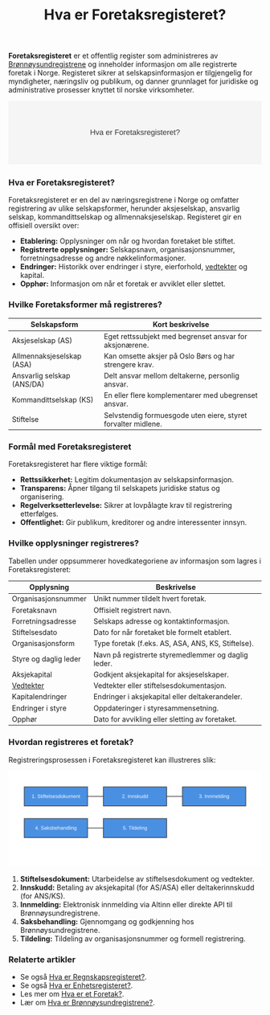 ﻿---
title: "Hva er Foretaksregisteret?"
seoTitle: "Hva er Foretaksregisteret?"
meta_description: '**Foretaksregisteret** er et offentlig register som administreres av [Brønnøysundregistrene](/blogs/regnskap/bronnoysundregistrene "Hva er Brønnøysundregist...'
slug: hva-er-foretaksregisteret
type: blog
layout: pages/single
---

**Foretaksregisteret** er et offentlig register som administreres av [Brønnøysundregistrene](/blogs/regnskap/bronnoysundregistrene "Hva er Brønnøysundregistrene? En Guide til Norges Registerforvalter") og inneholder informasjon om alle registrerte foretak i Norge. Registeret sikrer at selskapsinformasjon er tilgjengelig for myndigheter, næringsliv og publikum, og danner grunnlaget for juridiske og administrative prosesser knyttet til norske virksomheter.

![Oversikt over Foretaksregisteret og dets funksjon](hva-er-foretaksregisteret-image.svg)

### Hva er Foretaksregisteret?

Foretaksregisteret er en del av næringsregistrene i Norge og omfatter registrering av ulike selskapsformer, herunder aksjeselskap, ansvarlig selskap, kommandittselskap og allmennaksjeselskap. Registeret gir en offisiell oversikt over:

* **Etablering:** Opplysninger om når og hvordan foretaket ble stiftet.
* **Registrerte opplysninger:** Selskapsnavn, organisasjonsnummer, forretningsadresse og andre nøkkelinformasjoner.
* **Endringer:** Historikk over endringer i styre, eierforhold, [vedtekter](/blogs/regnskap/vedtekter "Vedtekter: Definisjon, Krav og Betydning i Norsk Regnskap") og kapital.
* **Opphør:** Informasjon om når et foretak er avviklet eller slettet.

### Hvilke Foretaksformer må registreres?

| **Selskapsform**               | **Kort beskrivelse**                                      |
|--------------------------------|-----------------------------------------------------------|
| Aksjeselskap (AS)             | Eget rettssubjekt med begrenset ansvar for aksjonærene.   |
| Allmennaksjeselskap (ASA)     | Kan omsette aksjer på Oslo Børs og har strengere krav.    |
| Ansvarlig selskap (ANS/DA)    | Delt ansvar mellom deltakerne, personlig ansvar.         |
| Kommandittselskap (KS)        | En eller flere komplementarer med ubegrenset ansvar.     |
| Stiftelse                     | Selvstendig formuesgode uten eiere, styret forvalter midlene. |

### Formål med Foretaksregisteret

Foretaksregisteret har flere viktige formål:

* **Rettssikkerhet:** Legitim dokumentasjon av selskapsinformasjon.
* **Transparens:** Åpner tilgang til selskapets juridiske status og organisering.
* **Regelverksetterlevelse:** Sikrer at lovpålagte krav til registrering etterfølges.
* **Offentlighet:** Gir publikum, kreditorer og andre interessenter innsyn.

### Hvilke opplysninger registreres?

Tabellen under oppsummerer hovedkategoriene av informasjon som lagres i Foretaksregisteret:

| **Opplysning**        | **Beskrivelse**                                                           |
|-----------------------|---------------------------------------------------------------------------|
| Organisasjonsnummer   | Unikt nummer tildelt hvert foretak.                                       |
| Foretaksnavn          | Offisielt registrert navn.                                                |
| Forretningsadresse    | Selskaps adresse og kontaktinformasjon.                                    |
| Stiftelsesdato        | Dato for når foretaket ble formelt etablert.                              |
| Organisasjonsform     | Type foretak (f.eks. AS, ASA, ANS, KS, Stiftelse).                         |
| Styre og daglig leder | Navn på registrerte styremedlemmer og daglig leder.                        |
| Aksjekapital          | Godkjent aksjekapital for aksjeselskaper.                                  |
| [Vedtekter](/blogs/regnskap/vedtekter "Vedtekter: Definisjon, Krav og Betydning i Norsk Regnskap")             | Vedtekter eller stiftelsesdokumentasjon.                                   |
| Kapitalendringer      | Endringer i aksjekapital eller deltakerandeler.                            |
| Endringer i styre     | Oppdateringer i styresammensetning.                                        |
| Opphør                | Dato for avvikling eller sletting av foretaket.                            |

### Hvordan registreres et foretak?

Registreringsprosessen i Foretaksregisteret kan illustreres slik:

![Registreringsprosess i Foretaksregisteret](foretaksregisteret-registreringsprosess.svg)

1. **Stiftelsesdokument:** Utarbeidelse av stiftelsesdokument og vedtekter.
2. **Innskudd:** Betaling av aksjekapital (for AS/ASA) eller deltakerinnskudd (for ANS/KS).
3. **Innmelding:** Elektronisk innmelding via Altinn eller direkte API til Brønnøysundregistrene.
4. **Saksbehandling:** Gjennomgang og godkjenning hos Brønnøysundregistrene.
5. **Tildeling:** Tildeling av organisasjonsnummer og formell registrering.

### Relaterte artikler

* Se også [Hva er Regnskapsregisteret?](/blogs/regnskap/hva-er-regnskapsregisteret "Hva er Regnskapsregisteret? Komplett Guide til Regnskapsregisteret i Norge").
* Se også [Hva er Enhetsregisteret?](/blogs/regnskap/enhetsregisteret "Hva er Enhetsregisteret? Oversikt over Enhetsregisteret").
* Les mer om [Hva er et Foretak?](/blogs/regnskap/hva-er-foretak "Hva er et Foretak? Komplett Guide til Foretaksformer i Norge").
* Lær om [Hva er Brønnøysundregistrene?](/blogs/regnskap/bronnoysundregistrene "Hva er Brønnøysundregistrene? En Guide til Norges Registerforvalter").










